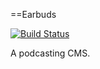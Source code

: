 ==Earbuds

[![Build Status](https://travis-ci.org/maclover7/earbuds.svg?branch=master)](https://travis-ci.org/maclover7/earbuds)

A podcasting CMS.
